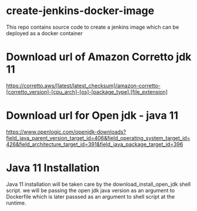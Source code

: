 # create-jenkins-docker-image
This repo contains source code to create a jenkins image which can be deployed as a docker container

# Download url of Amazon Corretto jdk 11

https://corretto.aws/[latest/latest_checksum]/amazon-corretto-[corretto_version]-[cpu_arch]-[os]-[package_type].[file_extension]

# Download url for Open jdk - java 11

https://www.openlogic.com/openjdk-downloads?field_java_parent_version_target_id=406&field_operating_system_target_id=426&field_architecture_target_id=391&field_java_package_target_id=396

# Java 11 Installation

Java 11 installation will be taken care by the download_install_open_jdk shell script. we will be passing the open jdk java version as an argument to Dockerfile which is later passsed as an argument to shell script at the runtime.

